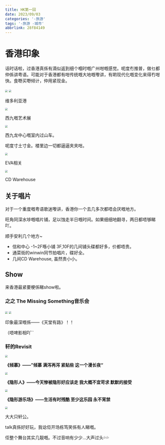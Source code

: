```yaml
---
title: HK第一回
date: 2023/09/03
categories: '-旅游'
tags: '-旅游 -城市'
abbrlink: 28f84149
---
```


# 香港印象

话时话啦，过香港真係有滴似返到细个嗰时嘅广州咁嘅感觉。呢度冇推普，做乜都仲係讲粤语。可能对于香港都有咁传统嘅大地嘅嚟讲，有啲现代化嘅变化来得冇咁快。食嘢买嘢倾计，仲用紧现金。

<img src="../city/HK/01.jpg" style="zoom:50%;" />

<img src="../city/HK/02.jpg" style="zoom:50%;" />

维多利亚港

<img src="../city/HK/03.jpg" style="zoom:50%;" />

西九嘅艺术展

<img src="../city/HK/04.jpg" style="zoom:50%;" />

西九龙中心嘅室内过山车。

呢度寸土寸金。楼里边一切都逼逼夹夹咁。

<img src="../city/HK/05.jpg" style="zoom:50%;" />

EVA相关

<img src="../city/HK/06.jpg" style="zoom:50%;" />

CD Warehouse

## 关于唱片

对于一个重度嘅粤语歌迷嚟讲，香港你一个去几多次都唔会厌嘅地方。

旺角同深水埗嘅唱片铺，足以蚀走半日嘅时间。如果细细地翻寻，两日都唔够睇吖。

顺手安利几个地方~

* 信和中心 -1~2F喺小铺 3F,10F的几间铺头碟都好多，价都唔贵。
* 通菜街的winwin同节拍唱片，碟好全。
* 几间CD Warehouse, 虽然贵小小。

## Show

来香港最紧要梗係睇show啦。

### 之之 The Missing Something音乐会

<img src="../city/HK/07.jpg" style="zoom:50%;" />

<img src="../city/HK/08.jpg" style="zoom:50%;" />

印象最深嘅係——《天堂有路》！！

（唔啤影相吖``

### 轩的Revisit

<img src="../city/HK/09.jpg" style="zoom:50%;" />

**《倾慕》——”倾慕 满泻再泻 紧贴些 这一个漫长夜“**

<img src="../city/HK/10.jpg" style="zoom:50%;" />

**《隐形人》——今天惨被隐形好应该走 我大概不宜苛求 默默的接受**

<img src="../city/HK/11.jpg" style="zoom:50%;" />

**《隐形游乐场》——生活有时残酷 至少这乐园 永不宵禁**

<img src="../city/HK/12.jpg" style="zoom:50%;" />

大大只轩公。

talk真係好好玩，我谂佢开场栋笃笑係有人睇嘅。

佢整个舞台其实几靓嘅。不过音响有少少...大声过头💦💦
